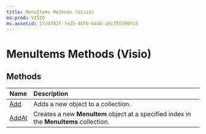 ```yaml
---
title: MenuItems Methods (Visio)
ms.prod: VISIO
ms.assetid: 1724f82f-fe25-46fb-b44b-a5cf55398fc5
---
```



# MenuItems Methods (Visio)

## Methods



|**Name**|**Description**|
|:-----|:-----|
|[Add](menuitems-add-method-visio.md)|Adds a new object to a collection.|
|[AddAt](menuitems-addat-method-visio.md)|Creates a new  **MenuItem** object at a specified index in the **MenuItems** collection.|

